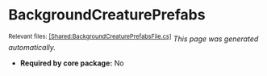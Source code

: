 # BackgroundCreaturePrefabs
<sup>Relevant files: [[Shared:BackgroundCreaturePrefabsFile.cs]](https://github.com/Regalis11/Barotrauma/blob/master/Barotrauma/BarotraumaShared/SharedSource/ContentManagement/ContentFile/BackgroundCreaturePrefabsFile.cs)</sup>
*This page was generated automatically.*

- **Required by core package:** No



